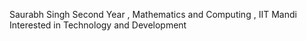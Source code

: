 Saurabh Singh 
Second Year , Mathematics and Computing , IIT Mandi
Interested in Technology and Development


<!---
Saurabh-Singh-007/Saurabh-Singh-007 is a ✨ special ✨ repository because its `README.md` (this file) appears on your GitHub profile.
You can click the Preview link to take a look at your changes.
--->
